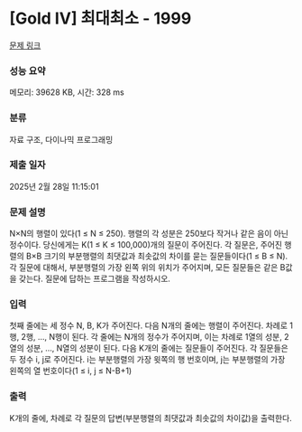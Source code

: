 # [Gold IV] 최대최소 - 1999 

[문제 링크](https://www.acmicpc.net/problem/1999) 

### 성능 요약

메모리: 39628 KB, 시간: 328 ms

### 분류

자료 구조, 다이나믹 프로그래밍

### 제출 일자

2025년 2월 28일 11:15:01

### 문제 설명

<p>N×N의 행렬이 있다(1 ≤ N ≤ 250). 행렬의 각 성분은 250보다 작거나 같은 음이 아닌 정수이다. 당신에게는 K(1 ≤ K ≤ 100,000)개의 질문이 주어진다. 각 질문은, 주어진 행렬의 B×B 크기의 부분행렬의 최댓값과 최솟값의 차이를 묻는 질문들이다(1 ≤ B ≤ N). 각 질문에 대해서, 부분행렬의 가장 왼쪽 위의 위치가 주어지며, 모든 질문들은 같은 B값을 갖는다. 질문에 답하는 프로그램을 작성하시오.</p>

### 입력 

 <p>첫째 줄에는 세 정수 N, B, K가 주어진다. 다음 N개의 줄에는 행렬이 주어진다. 차례로 1행, 2행, …, N행이 된다. 각 줄에는 N개의 정수가 주어지며, 이는 차례로 1열의 성분, 2열의 성분, …, N열의 성분이 된다. 다음 K개의 줄에는 질문들이 주어진다. 각 질문들은 두 정수 i, j로 주어진다. i는 부분행렬의 가장 윗쪽의 행 번호이며, j는 부분행렬의 가장 왼쪽의 열 번호이다(1 ≤ i, j ≤ N-B+1)</p>

### 출력 

 <p>K개의 줄에, 차례로 각 질문의 답변(부분행렬의 최댓값과 최솟값의 차이값)을 출력한다.</p>

